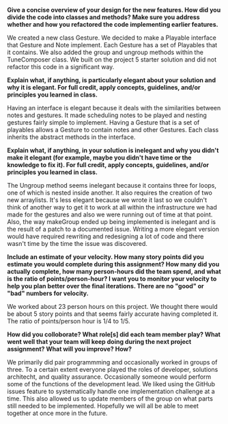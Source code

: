 **Give a concise overview of your design for the new features. How did you divide the code into classes and methods? Make sure you address whether and how you refactored the code implementing earlier features.**

We created a new class Gesture. We decided to make a Playable interface that Gesture and Note implement. Each Gesture has a set of Playables that it contains. We also added the group and ungroup methods within the TuneComposer class. We built on the project 5 starter solution and did not refactor this code in a significant way. 
    
**Explain what, if anything, is particularly elegant about your solution and why it is elegant. For full credit, apply concepts, guidelines, and/or principles you learned in class.**

Having an interface is elegant because it deals with the similarities between notes and gestures. It made scheduling notes to be played and nesting gestures fairly simple to implement. Having a Gesture that is a set of playables allows a Gesture to contain notes and other Gestures. Each class inherits the abstract methods in the interface. 
  
**Explain what, if anything, in your solution is inelegant and why you didn't make it elegant (for example, maybe you didn't have time or the knowledge to fix it). For full credit, apply concepts, guidelines, and/or principles you learned in class.**

The Ungroup method seems inelegant because it contains three for loops, one of which is nested inside another. It also requires the creation of two new arraylists. It's less elegant because we wrote it last so we couldn't think of another way to get it to work at all within the infrastructure we had made for the gestures and also we were running out of time at that point. Also, the way makeGroup ended up being implemented is inelegant and is the result of a patch to a documented issue. Writing a more elegant version would have required rewriting and redesigning a lot of code and there wasn't time by the time the issue was discovered.

**Include an estimate of your velocity. How many story points did you estimate you would complete during this assignment? How many did you actually complete, how many person-hours did the team spend, and what is the ratio of points/person-hour? I want you to monitor your velocity to help you plan better over the final iterations. There are no "good" or "bad" numbers for velocity.**
    
We worked about 23 person hours on this project. We thought there would be about 5 story points and that seems fairly accurate having completed it. The ratio of points/person hour is 1/4 to 1/5.

**How did you colloborate? What role[s] did each team member play? What went well that your team will keep doing during the next project assignment? What will you improve? How?**

We primarily did pair programmming and occasionally worked in groups of three. To a certain extent everyone played the roles of developer, solutions architecht, and quality assurance. Occasionally someone would perform some of the functions of the development lead. We liked using the GitHub issues feature to systematically handle one implementation challenge at a time. This also allowed us to update members of the group on what parts still needed to be implemented. Hopefully we will all be able to meet together at once more in the future.
